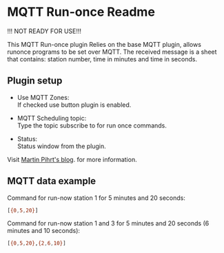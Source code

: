 MQTT Run-once Readme
====

!!! NOT READY FOR USE!!!

This MQTT Run-once plugin Relies on the base MQTT plugin, allows runonce programs to be set over MQTT. The received message is a sheet that contains: station number, time in minutes and time in seconds. 

Plugin setup
-----------

* Use MQTT Zones:  
If checked use button plugin is enabled.

* MQTT Scheduling topic:  
Type the topic subscribe to for run once commands.

* Status:  
Status window from the plugin.

Visit [Martin Pihrt's blog](http://www.pihrt.com). for more information.

MQTT data example
-----------

Command for run-now station 1 for 5 minutes and 20 seconds:
```bash
[{0,5,20}]
```

Command for run-now station 1 and 3 for 5 minutes and 20 seconds (6 minutes and 10 seconds):
```bash
[{0,5,20},{2,6,10}]
```
